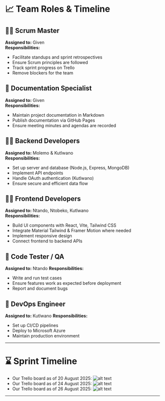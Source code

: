 # 📈 Team Roles & Timeline

## 🧑‍🏫 Scrum Master
**Assigned to:** Given  
**Responsibilities:**
- Facilitate standups and sprint retrospectives
- Ensure Scrum principles are followed
- Track sprint progress on Trello
- Remove blockers for the team

## 📃 Documentation Specialist
**Assigned to:** Given  
**Responsibilities:**
- Maintain project documentation in Markdown
- Publish documentation via GitHub Pages
- Ensure meeting minutes and agendas are recorded

## 🧑‍💻 Backend Developers
**Assigned to:** Molemo & Kutlwano  
**Responsibilities:**
- Set up server and database (Node.js, Express, MongoDB)
- Implement API endpoints
- Handle OAuth authentication (Kutlwano)
- Ensure secure and efficient data flow

## 🧑‍💻 Frontend Developers
**Assigned to:** Ntando, Ntobeko, Kutlwano  
**Responsibilities:**
- Build UI components with React, Vite, Tailwind CSS
- Integrate Material Tailwind & Framer Motion where needed
- Implement responsive design
- Connect frontend to backend APIs

## 🧪 Code Tester / QA
**Assigned to:** Ntando
**Responsibilities:**
- Write and run test cases
- Ensure features work as expected before deployment
- Report and document bugs

## 🚀 DevOps Engineer
**Assigned to:** Kutlwano 
**Responsibilities:**
- Set up CI/CD pipelines
- Deploy to Microsoft Azure
- Maintain production environment

---

# ⌛ Sprint Timeline

- Our Trello board as of 20 August 2025:
![alt text](/Codexa/docs/assets/meetings/Sprint02/20th.png)
- Our Trello board as of 24 August 2025:
![alt text](/Codexa/docs/assets/meetings/Sprint02/24th.png)
- Our Trello board as of 26 August 2025:
![alt text](/Codexa/docs/assets/meetings/Sprint02/26th.png)

---
